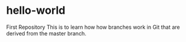 # hello-world
First Repository
This is to learn how how branches work in Git that are derived from the master branch.
